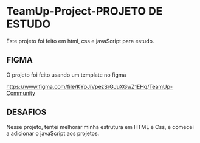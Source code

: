 # TeamUp-Project-PROJETO DE ESTUDO
 Este projeto foi feito em html, css e javaScript para estudo.


## FIGMA

O projeto foi feito usando um template no figma

https://www.figma.com/file/KYpJiVpezSrGJuXGwZ1EHq/TeamUp-Community

## DESAFIOS

Nesse projeto, tentei melhorar minha estrutura em HTML e Css, e comecei a adicionar o javaScript aos projetos.